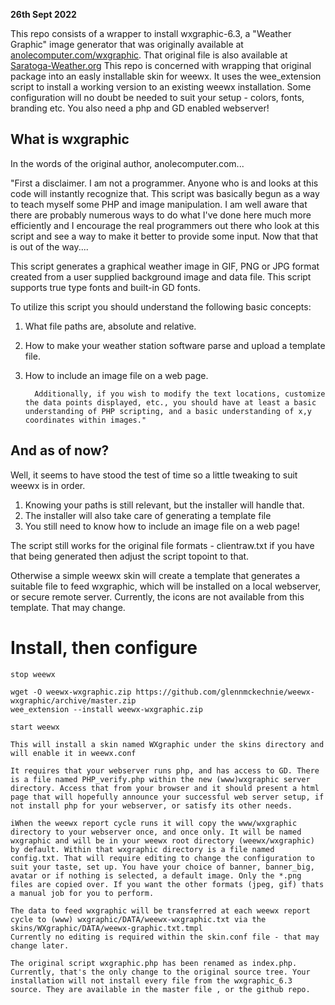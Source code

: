 
**26th Sept 2022**

This repo consists of a wrapper to install wxgraphic-6.3, a "Weather Graphic" image generator that was originally available at [anolecomputer.com/wxgraphic](https://web.archive.org/web/20130105094954/http://scripts.anolecomputer.com/wxgraphic/). That original file is also available at [Saratoga-Weather.org](https://saratoga-weather.org/wxtemplates/plugins.php)
This repo is concerned with wrapping that original package into an easly installable skin for weewx. It uses the wee_extension script to install a working version to an existing weewx installation. Some configuration will no doubt be needed to suit your setup - colors, fonts, branding etc. You also need a php and GD enabled webserver!


## What is wxgraphic

In the words of the original author, anolecomputer.com...


"First a disclaimer. I am not a programmer. Anyone who is and looks at this code will instantly recognize that. This script was basically begun as a way to teach myself some PHP and image manipulation. I am well aware that there are probably numerous ways to do what I've done here much more efficiently and I encourage the real programmers out there who look at this script and see a way to make it better to provide some input. Now that that is out of the way....

This script generates a graphical weather image in GIF, PNG or JPG format created from a user supplied background image and data file. This script supports true type fonts and built-in GD fonts.

To utilize this script you should understand the following basic concepts:

  1.  What file paths are, absolute and relative.
  2.  How to make your weather station software parse and upload a template file.
  3.  How to include an image file on a web page.

            Additionally, if you wish to modify the text locations, customize the data points displayed, etc., you should have at least a basic understanding of PHP scripting, and a basic understanding of x,y coordinates within images."

## And as of now?

Well, it seems to have stood the test of time so a little tweaking to suit weewx is in order.

1. Knowing your paths is still relevant, but the installer will handle that.
2. The installer will also take care of generating a template file
3. You still need to know how to include an image file on a web page!

The script still works for the original file formats - clientraw.txt if you have that being generated then adjust the script topoint to that.

Otherwise a simple weewx skin will create a template that generates a suitable file to feed wxgraphic, which will be installed on a local webserver, or secure remote server.
Currently, the icons are not available from this template. That may change.




# Install, then configure


    stop weewx

    wget -O weewx-wxgraphic.zip https://github.com/glennmckechnie/weewx-wxgraphic/archive/master.zip
    wee_extension --install weewx-wxgraphic.zip

    start weewx

    This will install a skin named WXgraphic under the skins directory and will enable it in weewx.conf

    It requires that your webserver runs php, and has access to GD. There is a file named PHP_verify.php within the new (www)wxgraphic server directory. Access that from your browser and it should present a html page that will hopefully announce your successful web server setup, if not install php for your webserver, or satisfy its other needs.

    iWhen the weewx report cycle runs it will copy the www/wxgraphic directory to your webserver once, and once only. It will be named wxgraphic and will be in your weewx root directory (weewx/wxgraphic) by default. Within that wxgraphic directory is a file named config.txt. That will require editing to change the configuration to suit your taste, set up. You have your choice of banner, banner_big, avatar or if nothing is selected, a default image. Only the *.png files are copied over. If you want the other formats (jpeg, gif) thats a manual job for you to perform.

    The data to feed wxgraphic will be transferred at each weewx report cycle to (www) wxgraphic/DATA/weewx-wxgraphic.txt via the skins/WXgraphic/DATA/weewx-graphic.txt.tmpl
    Currently no editing is required within the skin.conf file - that may change later.

    The original script wxgraphic.php has been renamed as index.php. Currently, that's the only change to the original source tree. Your installation will not install every file from the wxgraphic_6.3 source. They are available in the master file , or the github repo.


